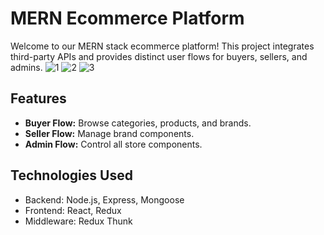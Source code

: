 # MERN Ecommerce Platform

Welcome to our MERN stack ecommerce platform! This project integrates third-party APIs and provides distinct user flows for buyers, sellers, and admins.
![1](https://github.com/raorafay-dev/ecommerce-website/assets/73307548/6821f6aa-cf06-44c0-a69f-6daf2b9d31df)
![2](https://github.com/raorafay-dev/ecommerce-website/assets/73307548/e5786d55-fe9e-44cf-9632-054b0194c020)
![3](https://github.com/raorafay-dev/ecommerce-website/assets/73307548/6ba9dab1-fc74-449e-9f2a-00fa2afc13e0)


## Features

- **Buyer Flow:** Browse categories, products, and brands.
- **Seller Flow:** Manage brand components.
- **Admin Flow:** Control all store components.

## Technologies Used

- Backend: Node.js, Express, Mongoose
- Frontend: React, Redux
- Middleware: Redux Thunk
